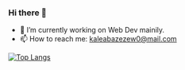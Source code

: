 ### Hi there 👋

- 🔭 I’m currently working on Web Dev mainily.
- 📫 How to reach me: kaleabazezew0@mail.com
  
[![Top Langs](https://github-readme-stats.vercel.app/api/top-langs/?username=kaleab-a&layout=donut)](https://github.com/anuraghazra/github-readme-stats)


<!--
**Kaleab-A/Kaleab-A** is a ✨ _special_ ✨ repository because its `README.md` (this file) appears on your GitHub profile.

Here are some ideas to get you started:


- 🌱 I’m currently learning ...
- 👯 I’m looking to collaborate on ...
- 🤔 I’m looking for help with ...
- 💬 Ask me about ...

- 😄 Pronouns: ...
- ⚡ Fun fact: ...
-->
